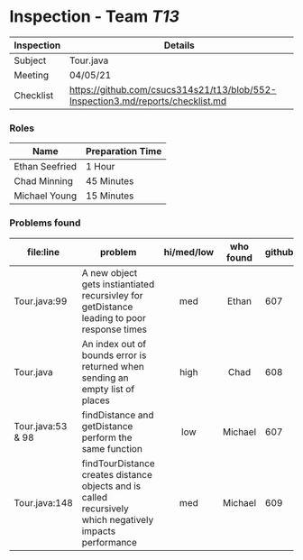 # Inspection - Team *T13* 
 
| Inspection | Details |
| ----- | ----- |
| Subject | Tour.java |
| Meeting | 04/05/21 |
| Checklist | https://github.com/csucs314s21/t13/blob/552-Inspection3.md/reports/checklist.md |

### Roles

| Name | Preparation Time |
| ---- | ---- |
| Ethan Seefried| 1 Hour  |
| Chad Minning | 45 Minutes |
| Michael Young | 15 Minutes |

### Problems found

| file:line | problem | hi/med/low | who found | github#  |
| --- | --- | :---: | :---: | --- |
| Tour.java:99 | A new object gets instiantiated recursivley for getDistance leading to poor response times | med | Ethan | 607 |
| Tour.java | An index out of bounds error is returned when sending an empty list of places | high | Chad | 608 |
| Tour.java:53 & 98 | findDistance and getDistance perform the same function | low | Michael | 607 |
| Tour.java:148 | findTourDistance creates distance objects and is called recursively which negatively impacts performance | med | Michael | 609 |
